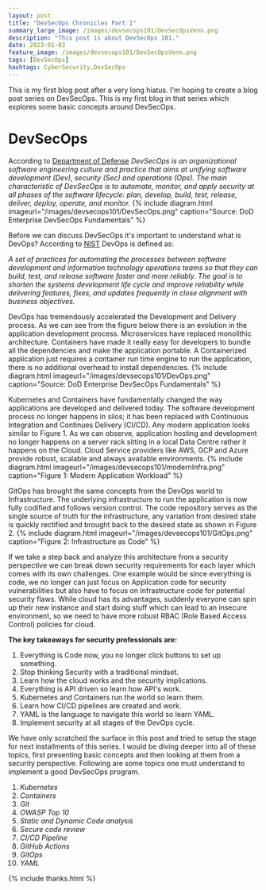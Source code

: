 ```yaml
---
layout: post
title: "DevSecOps Chronicles Part 1"
summary_large_image: /images/devsecops101/DevSecOpsVenn.png
description: "This post is about DevSecOps 101."
date: 2023-01-03
feature_image: /images/devsecops101/DevSecOpsVenn.png
tags: [DevSecOps]
hashtags: CyberSecurity,DevSecOps
---
```

This is my first blog post after a very long hiatus. I'm hoping to create a blog post series on DevSecOps. This is my first blog in that series which explores some basic concepts around DevSecOps.
<!--more-->
# DevSecOps
According to [Department of Defense](https://dodcio.defense.gov/)
*DevSecOps is an organizational software engineering culture and practice that aims at unifying
software development (Dev), security (Sec) and operations (Ops). The main characteristic of
DevSecOps is to automate, monitor, and apply security at all phases of the software lifecycle:
plan, develop, build, test, release, deliver, deploy, operate, and monitor.*
{% include diagram.html imageurl="/images/devsecops101/DevSecOps.png" caption="Source: DoD Enterprise DevSecOps Fundamentals" %}

Before we can discuss DevSecOps it's important to understand what is DevOps? According to [NIST](https://csrc.nist.gov/glossary/term/development_operations) DevOps is defined as:

*A set of practices for automating the processes between software development and information technology operations teams so that they can build, test, and release software faster and more reliably. The goal is to shorten the systems development life cycle and improve reliability while delivering features, fixes, and updates frequently in close alignment with business objectives.*

DevOps has tremendously accelerated the Development and Delivery process. As we can see from the figure below there is an evolution in the application development process. Microservices have replaced monolithic architecture. Containers have made it really easy for developers to bundle all the dependencies and make the application portable. A Containerized application just requires a container run time engine to run the application, there is no additional overhead to install dependencies.
{% include diagram.html imageurl="/images/devsecops101/DevOps.png" caption="Source: DoD Enterprise DevSecOps Fundamentals" %}

Kubernetes and Containers have fundamentally changed the way applications are developed and delivered today. The software development process no longer happens in silos; it has been replaced with Continuous Integration and Continues Delivery (CI/CD). Any modern application looks similar to Figure 1. As we can observe, application hosting and development no longer happens on a server rack sitting in a local Data Centre rather it happens on the Cloud. Cloud Service providers like AWS, GCP and Azure provide robust, scalable and always available environments.
{% include diagram.html imageurl="/images/devsecops101/modernInfra.png" caption="Figure 1: Modern Application Workload" %}
 
GitOps has brought the same concepts from the DevOps world to Infrastructure. The underlying infrastructure to run the application is now fully codified and follows version control. The code repository serves as the single source of truth for the infrastructure, any variation from desired state is quickly rectified and brought back to the desired state as shown in Figure 2.
 {% include diagram.html imageurl="/images/devsecops101/GitOps.png" caption="Figure 2: Infrastructure as Code" %}
 
If we take a step back and analyze this architecture from a security perspective we can break down security requirements for each layer which comes with its own challenges. One example would be since everything is code, we no longer can just focus on Application code for security vulnerabilities but also have to focus on Infrastructure code for potential security flaws. While cloud has its advantages, suddenly everyone can spin up their new instance and start doing stuff which can lead to an insecure environment, so we need to have more robust RBAC (Role Based Access Control) policies for cloud.
 
**The key takeaways for security professionals are:**
 
1. Everything is Code now, you no longer click buttons to set up something.
2. Stop thinking Security with a traditional mindset.
3. Learn how the cloud works and the security implications.
4. Everything is API driven so learn how API's work.
5. Kubernetes and Containers run the world so learn them.
6. Learn how CI/CD pipelines are created and work.
7. YAML is the language to navigate this world so learn YAML.
8. Implement security at all stages of the DevOps cycle.
 
We have only scratched the surface in this post and tried to setup the stage for next installments of this series. I would be diving deeper into all of these topics, first presenting basic concepts and then looking at them from a security perspective. Following are some topics one must understand to implement a good DevSecOps program.

1. *Kubernetes*
2. *Containers*
3. *Git*
4. *OWASP Top 10*
5. *Static and Dynamic Code analysis*
6. *Secure code review*
7. *CI/CD Pipeline*
8. *GitHub Actions*
9. *GitOps*
10. *YAML*

{% include thanks.html %}